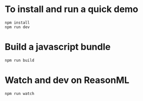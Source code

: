 

# To install and run a quick demo

```
npm install
npm run dev
```

# Build a javascript bundle
```
npm run build
```

# Watch and dev on ReasonML

```
npm run watch
```